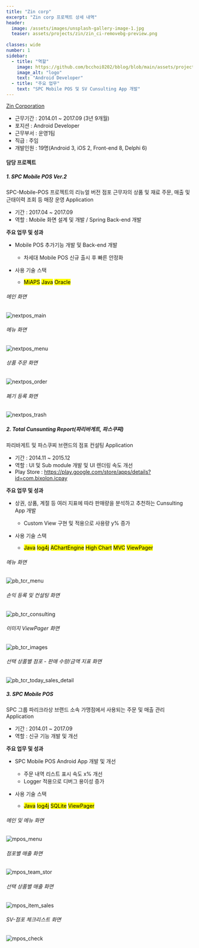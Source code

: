 ```yaml
---
title: "Zin corp"
excerpt: "Zin corp 프로젝트 상세 내역"
header:
  image: /assets/images/unsplash-gallery-image-1.jpg
  teaser: assets/projects/zin/zin_ci-removebg-preview.png
  
classes: wide
number: 1
sidebar:
  - title: "역할"
    image: https://github.com/bcchoi0202/bblog/blob/main/assets/projects/zin/zin_ci-removebg-preview.png?raw=true
    image_alt: "logo"
    text: "Android Developer"
  - title: "주요 업무"
    text: "SPC Mobile POS 및 SV Cunsulting App 개발"
---
```



[Zin Corporation](https://www.zin.co.kr "진코퍼레이션")
- 근무기간 : 2014.01 ~ 2017.09 (3년 9개월)
- 포지션 : Android Developer
- 근무부서 : 운영1팀
- 직급 : 주임
- 개발인원 : 19명(Android 3, iOS 2, Front-end 8, Delphi 6)

#### 담당 프로젝트
##### 1. SPC Mobile POS Ver.2
SPC-Mobile-POS 프로젝트의 리뉴얼 버전
점포 근무자의 상품 및 재료 주문, 매출 및 근태이력 조회 등 매장 운영 Application

* 기간 : 2017.04 ~ 2017.09
* 역할 : Mobile 화면 설계 및 개발 / Spring Back-end 개발

**주요 업무 및 성과**
* Mobile POS 추가기능 개발 및 Back-end 개발
  * 차세대 Mobile POS 신규 출시 후 빠른 안정화

* 사용 기술 스택
  * <mark>MiAPS</mark> <mark>Java</mark> <mark>Oracle</mark>

###### 메인 화면
![nextpos_main](https://user-images.githubusercontent.com/81198740/120913499-8d3dc700-c6d2-11eb-83df-cebba5cda576.jpg)

###### 메뉴 화면
![nextpos_menu](https://user-images.githubusercontent.com/81198740/120913473-6aabae00-c6d2-11eb-9908-773e0941453b.jpg)

###### 상품 주문 화면
![nextpos_order](https://user-images.githubusercontent.com/81198740/120913477-6c757180-c6d2-11eb-8d8d-2c871d5fbacd.jpg)

###### 폐기 등록 화면
![nextpos_trash](https://user-images.githubusercontent.com/81198740/120913479-6d0e0800-c6d2-11eb-8021-d1def59b1066.jpg)


##### 2. Total Cunsunting Report(파리바게트, 파스쿠찌)
파리바게트 및 파스쿠찌 브랜드의 점포 컨설팅 Application

* 기간 : 2014.11 ~ 2015.12
* 역할 : UI 및 Sub module 개발 및 UI 렌더링 속도 개선
* Play Store : https://play.google.com/store/apps/details?id=com.bixolon.icpay

**주요 업무 및 성과**
* 상권, 상품, 계절 등 여러 지표에 따라 판매량을 분석하고 추천하는 Cunsulting App 개발
  * Custom View 구현 및 적용으로 사용량 y% 증가

* 사용 기술 스택
  * <mark>Java</mark> <mark>log4j</mark> <mark>AChartEngine</mark> <mark>High Chart</mark> <mark>MVC</mark> <mark>ViewPager</mark>

###### 메뉴 화면
![pb_tcr_menu](https://user-images.githubusercontent.com/81198740/120899693-ecb4bc00-c66b-11eb-8797-6acdb3ed505d.png)

###### 손익 등록 및 컨설팅 화면
![pb_tcr_consulting](https://user-images.githubusercontent.com/81198740/120899689-eaeaf880-c66b-11eb-921e-ceadda72548c.png) 

###### 이미지 ViewPager 화면
![pb_tcr_images](https://user-images.githubusercontent.com/81198740/120899690-ec1c2580-c66b-11eb-9604-e81d7ff2a294.png)

###### 선택 상품별 점포 - 판매 수량/금액 지표 화면 
![pb_tcr_today_sales_detail](https://user-images.githubusercontent.com/81198740/120899694-ed4d5280-c66b-11eb-9b98-ff2fb92f527d.png) 


##### 3. SPC Mobile POS
SPC 그룹 파리크라상 브랜드 소속 가맹점에서 사용되는 주문 및 매출 관리 Application 

* 기간 : 2014.01 ~ 2017.09
* 역할 : 신규 기능 개발 및 개선

**주요 업무 및 성과**
* SPC Mobile POS Android App 개발 및 개선
  * 주문 내역 리스트 표시 속도 x% 개선
  * Logger 적용으로 디버그 용이성 증가

* 사용 기술 스택
  * <mark>Java</mark> <mark>log4j</mark> <mark>SQLite</mark> <mark>ViewPager</mark>

###### 메인 및 메뉴 화면
![mpos_menu](https://user-images.githubusercontent.com/81198740/120898745-3353e780-c667-11eb-8cee-a4aed4d51a0f.jpg)

###### 점포별 매출 화면
![mpos_team_stor](https://user-images.githubusercontent.com/81198740/120898749-3b138c00-c667-11eb-8b12-c0a85a776c94.jpg)

###### 선택 상품별 매출 화면
![mpos_item_sales](https://user-images.githubusercontent.com/81198740/120898755-423a9a00-c667-11eb-8751-f77fb47746d7.jpg)

###### SV-점포 체크리스트 화면
![mpos_check](https://user-images.githubusercontent.com/81198740/120899405-88452d00-c66a-11eb-8487-59ac1a1abb82.jpg)